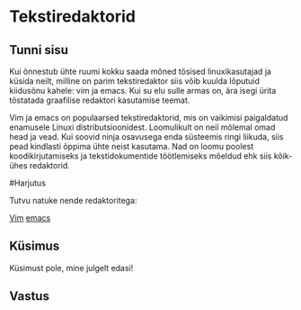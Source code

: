 # Tekstiredaktorid

## Tunni sisu

Kui õnnestub ühte ruumi kokku saada mõned tõsised linuxikasutajad ja küsida neilt, milline on parim tekstiredaktor siis võib kuulda lõputuid kiidusõnu kahele: vim ja emacs. Kui su elu sulle armas on, ära isegi ürita tõstatada graafilise redaktori kasutamise teemat.

Vim ja emacs on populaarsed tekstiredaktorid, mis on vaikimisi paigaldatud enamusele Linuxi distributsioonidest. Loomulikult on neil mõlemal omad head ja vead. Kui soovid ninja osavusega enda süsteemis ringi liikuda, siis pead kindlasti õppima ühte neist kasutama. Nad on loomu poolest koodikirjutamiseks ja tekstidokumentide töötlemiseks mõeldud ehk siis kõik-ühes redaktorid.

#Harjutus

Tutvu natuke nende redaktoritega:

<a href="http://www.vim.org/">Vim</a>
<a href="https://www.gnu.org/software/emacs/">emacs</a>

## Küsimus

Küsimust pole, mine julgelt edasi!

## Vastus



